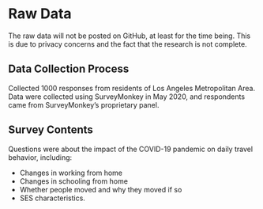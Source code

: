 Raw Data
================

<!-- README.md is generated from README.Rmd. Please edit that file -->
<!-- Data is found on Box -->

The raw data will not be posted on GitHub, at least for the time being.
This is due to privacy concerns and the fact that the research is not
complete.

## Data Collection Process

Collected 1000 responses from residents of Los Angeles Metropolitan
Area. Data were collected using SurveyMonkey in May 2020, and
respondents came from SurveyMonkey’s proprietary panel.

## Survey Contents

Questions were about the impact of the COVID-19 pandemic on daily travel
behavior, including:

-   Changes in working from home
-   Changes in schooling from home
-   Whether people moved and why they moved if so
-   SES characteristics.
